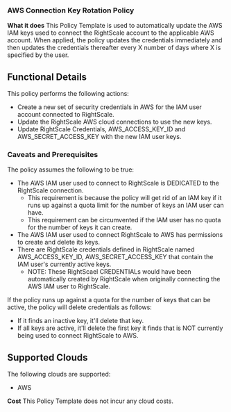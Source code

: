 ### AWS Connection Key Rotation Policy

**What it does**
This Policy Template is used to automatically update the AWS IAM keys used to connect the RightScale account to the applicable AWS account.
When applied, the policy updates the credentials immediately and then updates the credentials thereafter every X number of days where X is specified by the user.

## Functional Details
This policy performs the following actions:
- Create a new set of security credentials in AWS for the IAM user account connected to RightScale.
- Update the RightScale AWS cloud connections to use the new keys.
- Update RightScale Credentials, AWS_ACCESS_KEY_ID and AWS_SECRET_ACCESS_KEY with the new IAM user keys.

### Caveats and Prerequisites
The policy assumes the following to be true:
- The AWS IAM user used to connect to RightScale is DEDICATED to the RightScale connection. 
  - This requirement is because the policy will get rid of an IAM key if it runs up against a quota limit for the number of keys an IAM user can have.
  - This requirement can be circumvented if the IAM user has no quota for the number of keys it can create.
- The AWS IAM user used to connect RightScale to AWS has permissions to create and delete its keys.
- There are RightScale credentials defined in RightScale named AWS_ACCESS_KEY_ID, AWS_SECRET_ACCESS_KEY that contain the IAM user's currently active keys.
  - NOTE: These RightScael CREDENTIALs would have been automatically created by RightScale when originally connecting the AWS IAM user to RightScale.

If the policy runs up against a quota for the number of keys that can be active, the policy will delete credentials as follows:
- If it finds an inactive key, it'll delete that key.
- If all keys are active, it'll delete the first key it finds that is NOT currently being used to connect RightScale to AWS.

## Supported Clouds
The following clouds are supported: 
- AWS

**Cost**
This Policy Template does not incur any cloud costs.